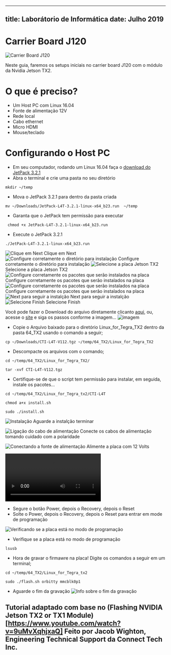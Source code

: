 
---
title: Laborátorio de Informática
date: Julho 2019
---

#  Carrier Board J120

![Carrier Board J120](img/J120.png)

Neste guia, faremos os setups iniciais no carrier board J120 com o módulo da Nvidia Jetson TX2.

#  O que é preciso?

- Um Host PC com Linux 16.04
- Fonte de alimentação 12V
- Rede local 
- Cabo ethernet
- Micro HDMI
- Mouse/teclado

# Configurando o Host PC 

- Em seu computador, rodando um Linux 16.04 faça o [download do JetPack 3.2.1](link/JetPack-L4T-3.2.1-linux-x64_b23.run)
- Abra o terminal e crie uma pasta no seu diretório
```
mkdir ~/temp 
```
- Mova o JetPack 3.2.1 para dentro da pasta criada

```
mv ~/Downloads/JetPack-L4T-3.2.1-linux-x64_b23.run  ~/temp

```
- Garanta que o JetPack tem permissão para executar 

```
 chmod +x JetPack-L4T-3.2.1-linux-x64_b23.run 

```

- Execute o JetPack 3.2.1

```
./JetPack-L4T-3.2.1-linux-x64_b23.run 

```
![Clique em Next](img/JetPack_1.png)
Clique em Next
![Configure corretamente o diretório para instalação](img/JetPack_2.png)
Configure corretamente o diretório para instalação
![Selecione a placa Jetson TX2](img/JetPack_3.png)
Selecione a placa Jetson TX2
![Configure corretamente os pacotes que serão instalados na placa](img/JetPack_4.png)
Configure corretamente os pacotes que serão instalados na placa
![Configure corretamente os pacotes que serão instalados na placa](img/JetPack_5.png)
Configure corretamente os pacotes que serão instalados na placa
![Next para seguir a instalção](img/Jetson_7.png)
Next para seguir a instalção
![Selecione Finish](img/Jetson_8.png)
Selecione Finish

Você pode fazer o Download do arquivo diretamente clicanto [aqui](link/CTI-L4T-V112.tgz), ou, acesse o [site](http://connecttech.com/support/resource-center/nvidia-jetson-tx2-tx1-product-support/) e siga os passos conforme a imagem...
![imagem](img/Jetson_6.png)

- Copie o Arquivo baixado para o diretório Linux_for_Tegra_TX2 dentro da pasta 64_TX2 usando o comando a seguir;

```
cp ~/Downloads/CTI-L4T-V112.tgz ~/temp/64_TX2/Linux_for_Tegra_TX2

```

- Descompacte os arquivos com o comando;


```
cd ~/temp/64_TX2/Linux_for_Tegra_TX2/

tar -xvf CTI-L4T-V112.tgz

```

- Certifique-se de que o script tem permissão para instalar, em seguida, instale os pacotes...


```
cd ~/temp/64_TX2/Linux_for_Tegra_tx2/CTI-L4T

chmod a+x install.sh 

sudo ./install.sh

```

![Instalação](img/Jetson_9.png)
Aguarde a instalção terminar

![Ligação do cabo de alimentação](img/Jetson_10.png)
Conecte os cabos de alimentação tomando cuidado com a polaridade


![Conectando a fonte de alimentação](img/Jetson_11.png)
Alimente a placa com 12 Volts


![Entre no modo de programação](img/modo_de_programacão.mp4)

- Segure o botão Power, depois o Recovery, depois o Reset
- Solte o Power, depois o Recovery, depois o Reset para entrar em mode de programação


![Verificando se a placa está no modo de programação](img/Jetson_15.png)

- Verifique se a placa está no modo de programação

```
lsusb

```

- Hora de gravar o firmawre na placa! 
Digite os comandos a seguir em um terminal;

```
cd ~/temp/64_TX2/Linux_for_Tegra_tx2

sudo ./flash.sh orbitty mmcblk0p1

```

- Aguarde o fim da gravação
![Info sobre o fim da gravação](img/Jetson_17.png)








## Tutorial adaptado com base no (Flashing NVIDIA Jetson TX2 or TX1 Module)[https://www.youtube.com/watch?v=9uMvXqhjxaQ] Feito por Jacob Wighton, Engineering Technical Support da Connect Tech Inc.






